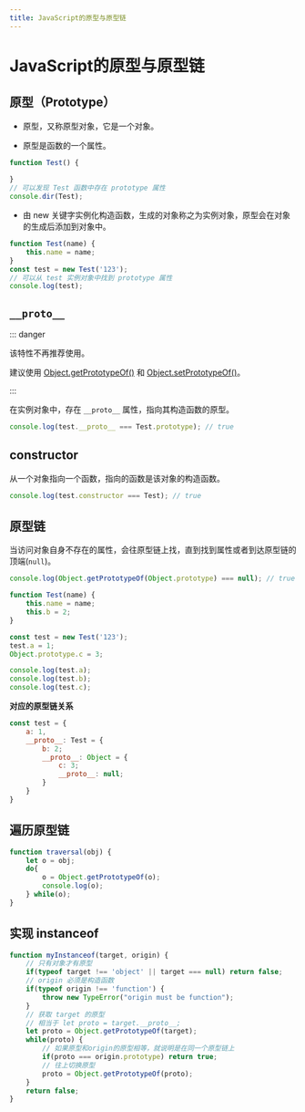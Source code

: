 ```yaml
---
title: JavaScript的原型与原型链
---
```


# JavaScript的原型与原型链

## 原型（Prototype）

- 原型，又称原型对象，它是一个对象。

- 原型是函数的一个属性。

```js
function Test() {
	
}
// 可以发现 Test 函数中存在 prototype 属性
console.dir(Test);
```

- 由 new 关键字实例化构造函数，生成的对象称之为实例对象，原型会在对象的生成后添加到对象中。

```js
function Test(name) {
	this.name = name;
}
const test = new Test('123');
// 可以从 test 实例对象中找到 prototype 属性
console.log(test);
```

## `__proto__`

::: danger

该特性不再推荐使用。

建议使用 [Object.getPrototypeOf()](https://developer.mozilla.org/zh-CN/docs/Web/JavaScript/Reference/Global_Objects/Object/getPrototypeOf) 和 [Object.setPrototypeOf()](https://developer.mozilla.org/zh-CN/docs/Web/JavaScript/Reference/Global_Objects/Object/setPrototypeOf)。

:::

在实例对象中，存在 `__proto__` 属性，指向其构造函数的原型。

```js
console.log(test.__proto__ === Test.prototype); // true
```

## constructor

从一个对象指向一个函数，指向的函数是该对象的构造函数。

```js
console.log(test.constructor === Test); // true
```

## 原型链

当访问对象自身不存在的属性，会往原型链上找，直到找到属性或者到达原型链的顶端(`null`)。

```js
console.log(Object.getPrototypeOf(Object.prototype) === null); // true
```

```js
function Test(name) {
	this.name = name;
	this.b = 2;
}

const test = new Test('123');
test.a = 1;
Object.prototype.c = 3;

console.log(test.a);
console.log(test.b);
console.log(test.c);
```

**对应的原型链关系**

```js
const test = {
	a: 1,
	__proto__: Test = {
		b: 2;
		__proto__: Object = {
			c: 3;
			__proto__: null;
		}
	}
}

```

## 遍历原型链

```js
function traversal(obj) {
	let o = obj;
	do{
		o = Object.getPrototypeOf(o);
		console.log(o);
	} while(o);
}
```
## 实现 instanceof

```js
function myInstanceof(target, origin) {
	// 只有对象才有原型
	if(typeof target !== 'object' || target === null) return false;
	// origin 必须是构造函数
	if(typeof origin !== 'function') {
		throw new TypeError("origin must be function");
	}
	// 获取 target 的原型
	// 相当于 let proto = target.__proto__;
	let proto = Object.getPrototypeOf(target);
	while(proto) {
		// 如果原型和origin的原型相等，就说明是在同一个原型链上
		if(proto === origin.prototype) return true;
		// 往上切换原型
		proto = Object.getPrototypeOf(proto);
	}
	return false;
}
```
